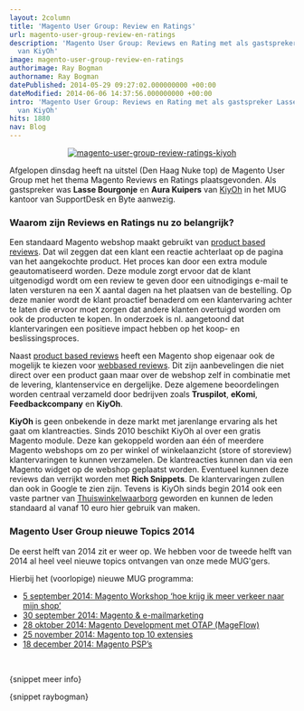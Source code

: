 ```yaml
---
layout: 2column
title: 'Magento User Group: Review en Ratings'
url: magento-user-group-review-en-ratings
description: 'Magento User Group: Reviews en Rating met als gastspreker Lasse Bourgonje
  van KiyOh'
image: magento-user-group-review-en-ratings
authorimage: Ray Bogman
authorname: Ray Bogman
datePublished: 2014-05-29 09:27:02.000000000 +00:00
dateModified: 2014-06-06 14:37:56.000000000 +00:00
intro: 'Magento User Group: Reviews en Rating met als gastspreker Lasse Bourgonje
  van KiyOh'
hits: 1880
nav: Blog
---
```

<center><a href="index.php?option=com_content&amp;view=article&amp;id=143:magento-user-group-review-en-ratings&amp;catid=29:blog&amp;Itemid=121" title="Magento User Group: Reviews en Ratings"><img src="images/nieuws/magento-user-group-review-ratings-kiyoh.jpg" alt="magento-user-group-review-ratings-kiyoh" /></a></center>
<p>Afgelopen dinsdag heeft na uitstel (Den Haag Nuke top) de Magento User Group met het thema Magento Reviews en Ratings plaatsgevonden. Als gastspreker was <strong>Lasse Bourgonje</strong> en <strong>Aura Kuipers</strong> van <a title="KiyOh klantenbeoordelingen voor Magento" href="https://www.kiyoh.nl/" target="_blank">KiyOh</a> in het MUG kantoor van SupportDesk en Byte aanwezig.</p>
<h3>Waarom zijn Reviews en Ratings nu zo belangrijk?</h3>
<p>Een standaard Magento webshop maakt gebruikt van <span style="text-decoration: underline;">product based reviews</span>. Dat wil zeggen dat een klant een reactie achterlaat op de pagina van het aangekochte product. Het proces kan door een extra module geautomatiseerd worden. Deze module zorgt ervoor dat de klant uitgenodigd wordt om een review te geven door een uitnodigings e-mail te laten versturen na een X aantal dagen na het plaatsen van de bestelling. Op deze manier wordt de klant proactief benaderd om een klantervaring achter te laten die ervoor moet zorgen dat andere klanten overtuigd worden om ook de producten te kopen. In onderzoek is nl. aangetoond dat klantervaringen een positieve impact hebben op het koop- en beslissingsproces.</p>
<p>Naast <span style="text-decoration: underline;">product based reviews</span> heeft een Magento shop eigenaar ook de mogelijk te kiezen voor <span style="text-decoration: underline;">webbased reviews</span>. Dit zijn aanbevelingen die niet direct over een product gaan maar over de webshop zelf in combinatie met de levering, klantenservice en dergelijke. Deze algemene beoordelingen worden centraal verzameld door bedrijven zoals <strong>Truspilot</strong>, <strong>eKomi</strong>, <strong>Feedbackcompany</strong> en <strong>KiyOh</strong>.</p>
<p><strong>KiyOh</strong> is geen onbekende in deze markt met jarenlange ervaring als het gaat om klantreacties. Sinds 2010 beschikt KiyOh al over een gratis Magento module. Deze kan gekoppeld worden aan één of meerdere Magento webshops om zo per winkel of winkelaanzicht (store of storeview) klantervaringen te kunnen verzamelen. De klantreacties kunnen dan via een Magento widget op de webshop geplaatst worden. Eventueel kunnen deze reviews dan verrijkt worden met <strong>Rich Snippets</strong>. De klantervaringen zullen dan ook in Google te zien zijn. Tevens is KiyOh sinds begin 2014 ook een vaste partner van <a href="http://www.thuiswinkel.org/reviews" title="Thuiswinkelwaarborg - KiyOh" target="_blank">Thuiswinkelwaarborg</a> geworden en kunnen de leden standaard al vanaf 10 euro hier gebruik van maken.</p>
<h3>Magento User Group nieuwe Topics 2014</h3>
<p>De eerst helft van 2014 zit er weer op. We hebben voor de tweede helft van 2014 al heel veel nieuwe topics ontvangen van onze mede MUG'gers.</p>
<p>Hierbij het (voorlopige) nieuwe MUG programma:</p>
<ul class="check">
<li><a href="http://www.meetup.com/Magento-user-Group-Amsterdam/events/184724472/" target="_blank">5 september 2014: Magento Workshop ‘hoe krijg ik meer verkeer naar mijn shop’</a></li>
<li><a href="http://www.meetup.com/Magento-user-Group-Amsterdam/events/184724652/" target="_blank">30 september 2014: Magento &amp; e-mailmarketing</a></li>
<li><a href="http://www.meetup.com/Magento-user-Group-Amsterdam/events/184724872/" target="_blank">28 oktober 2014: Magento Development met OTAP (MageFlow)</a></li>
<li><a href="http://www.meetup.com/Magento-user-Group-Amsterdam/events/184724942/" target="_blank">25 november 2014: Magento top 10 extensies</a></li>
<li><a href="http://www.meetup.com/Magento-user-Group-Amsterdam/events/184725032/" target="_blank">18 december 2014: Magento PSP’s</a></li>
</ul>

<p>&nbsp;</p>
<p>{snippet meer info}</p>
<p>{snippet raybogman}</p>
